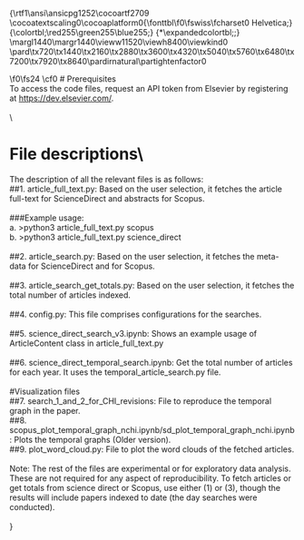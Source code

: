 {\rtf1\ansi\ansicpg1252\cocoartf2709
\cocoatextscaling0\cocoaplatform0{\fonttbl\f0\fswiss\fcharset0 Helvetica;}
{\colortbl;\red255\green255\blue255;}
{\*\expandedcolortbl;;}
\margl1440\margr1440\vieww11520\viewh8400\viewkind0
\pard\tx720\tx1440\tx2160\tx2880\tx3600\tx4320\tx5040\tx5760\tx6480\tx7200\tx7920\tx8640\pardirnatural\partightenfactor0

\f0\fs24 \cf0 # Prerequisites \
To access the code files, request an API token from Elsevier by registering at https://dev.elsevier.com/. \
\
\
# File descriptions\
The description of all the relevant files is as follows:\
##1. article_full_text.py: Based on the user selection, it fetches the article full-text for ScienceDirect and abstracts for Scopus. \
\
###Example usage:\
a. >python3 article_full_text.py scopus\
b. >python3 article_full_text.py science_direct\
\
##2. article_search.py: Based on the user selection, it fetches the meta-data for ScienceDirect and for Scopus.\
\
##3. article_search_get_totals.py: Based on the user selection, it fetches the total number of articles indexed. \
\
##4. config.py: This file comprises configurations for the searches. \
\
##5. science_direct_search_v3.ipynb: Shows an example usage of ArticleContent class in article_full_text.py\
\
##6. science_direct_temporal_search.ipynb: Get the total number of articles for each year. It uses the temporal_article_search.py file. \
\
#Visualization files\
##7. search_1_and_2_for_CHI_revisions: File to reproduce the temporal graph in the paper. \
##8. scopus_plot_temporal_graph_nchi.ipynb/sd_plot_temporal_graph_nchi.ipynb: Plots the temporal graphs (Older version).\
##9. plot_word_cloud.py: File to plot the word clouds of the fetched articles. \
\
Note: The rest of the files are experimental or for exploratory data analysis. These are not required for any aspect of reproducibility. To fetch articles or get totals from science direct or Scopus, use either (1) or (3), though the results will include papers indexed to date (the day searches were conducted). \
\
}